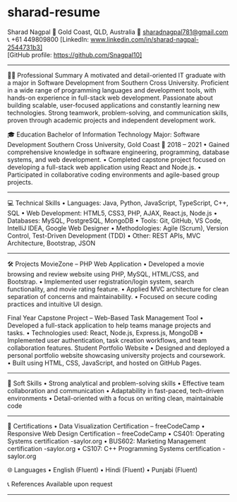 # sharad-resume
 Sharad Nagpal
📍 Gold Coast, QLD, Australia
📧 sharadnagpal781@gmail.com 
📞 +61 449809800
[LinkedIn: www.linkedin.com/in/sharad-nagpal-2544731b3]  
[GitHub profile: https://github.com/Snagpal10]
________________________________________
🧑‍💼 Professional Summary
A motivated and detail-oriented IT graduate with a major in Software Development from Southern Cross University. Proficient in a wide range of programming languages and development tools, with hands-on experience in full-stack web development. Passionate about building scalable, user-focused applications and constantly learning new technologies. Strong teamwork, problem-solving, and communication skills, proven through academic projects and independent development work.

🎓 Education
Bachelor of Information Technology
Major: Software Development
Southern Cross University, Gold Coast
📅 2018 – 2021
•	Gained comprehensive knowledge in software engineering, programming, database systems, and web development.
•	Completed capstone project focused on developing a full-stack web application using React and Node.js.
•	Participated in collaborative coding environments and agile-based group projects.
________________________________________
💻 Technical Skills
•	Languages: Java, Python, JavaScript, TypeScript, C++, SQL
•	Web Development: HTML5, CSS3, PHP, AJAX, React.js, Node.js
•	Databases: MySQL, PostgreSQL, MongoDB
•	Tools: Git, GitHub, VS Code, IntelliJ IDEA, Google Web Designer
•	Methodologies: Agile (Scrum), Version Control, Test-Driven Development (TDD)
•	Other: REST APIs, MVC Architecture, Bootstrap, JSON
________________________________________

🛠️ Projects
MovieZone – PHP Web Application
•	Developed a movie browsing and review website using PHP, MySQL, HTML/CSS, and Bootstrap.
•	Implemented user registration/login system, search functionality, and movie rating feature.
•	Applied MVC architecture for clean separation of concerns and maintainability.
•	Focused on secure coding practices and intuitive UI design.

Final Year Capstone Project – Web-Based Task Management Tool
•	Developed a full-stack application to help teams manage projects and tasks.
•	Technologies used: React, Node.js, Express.js, MongoDB
•	Implemented user authentication, task creation workflows, and team collaboration features.
Student Portfolio Website
•	Designed and deployed a personal portfolio website showcasing university projects and coursework.
•	Built using HTML, CSS, JavaScript, and hosted on GitHub Pages.
________________________________________
🧠 Soft Skills
•	Strong analytical and problem-solving skills
•	Effective team collaboration and communication
•	Adaptability in fast-paced, tech-driven environments
•	Detail-oriented with a focus on writing clean, maintainable code
________________________________________
📜 Certifications
•	Data Visualization Certification – freeCodeCamp
•	Responsive Web Design Certification – freeCodeCamp
•	CS401: Operating Systems certification -saylor.org
•	BUS602: Marketing Management certification -saylor.org
•	CS107: C++ Programming Systems certification -saylor.org


🌐 Languages
•	English (Fluent)
•	Hindi (Fluent)
•	Punjabi (Fluent)

📞 References
Available upon request


________________________________________

